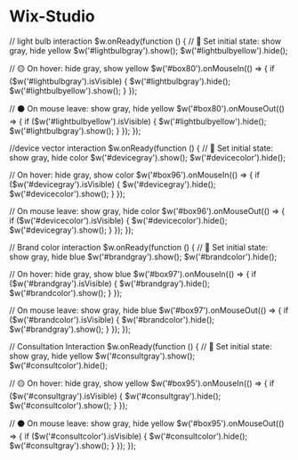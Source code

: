 # Wix-Studio
// light bulb interaction
$w.onReady(function () {
  // 🔹 Set initial state: show gray, hide yellow
  $w('#lightbulbgray').show();
  $w('#lightbulbyellow').hide();

  // 🟡 On hover: hide gray, show yellow
  $w('#box80').onMouseIn(() => {
    if ($w('#lightbulbgray').isVisible) {
      $w('#lightbulbgray').hide();
      $w('#lightbulbyellow').show();
    }
  });

  // ⚫ On mouse leave: show gray, hide yellow
  $w('#box80').onMouseOut(() => {
    if ($w('#lightbulbyellow').isVisible) {
      $w('#lightbulbyellow').hide();
      $w('#lightbulbgray').show();
    }
  });
});


//device vector interaction
$w.onReady(function () {
  // 🔹 Set initial state: show gray, hide color
  $w('#devicegray').show();
  $w('#devicecolor').hide();

  // On hover: hide gray, show color
  $w('#box96').onMouseIn(() => {
    if ($w('#devicegray').isVisible) {
      $w('#devicegray').hide();
      $w('#devicecolor').show();
    }
  });

  // On mouse leave: show gray, hide color
  $w('#box96').onMouseOut(() => {
    if ($w('#devicecolor').isVisible) {
      $w('#devicecolor').hide();
      $w('#devicegray').show();
    }
  });
});


// Brand color interaction
$w.onReady(function () {
  // 🔹 Set initial state: show gray, hide blue
  $w('#brandgray').show();
  $w('#brandcolor').hide();

  // On hover: hide gray, show blue
  $w('#box97').onMouseIn(() => {
    if ($w('#brandgray').isVisible) {
      $w('#brandgray').hide();
      $w('#brandcolor').show();
    }
  });

  // On mouse leave: show gray, hide blue
  $w('#box97').onMouseOut(() => {
    if ($w('#brandcolor').isVisible) {
      $w('#brandcolor').hide();
      $w('#brandgray').show();
    }
  });
});


// Consultation Interaction
$w.onReady(function () {
  // 🔹 Set initial state: show gray, hide yellow
  $w('#consultgray').show();
  $w('#consultcolor').hide();

  // 🟡 On hover: hide gray, show yellow
  $w('#box95').onMouseIn(() => {
    if ($w('#consultgray').isVisible) {
      $w('#consultgray').hide();
      $w('#consultcolor').show();
    }
  });

  // ⚫ On mouse leave: show gray, hide yellow
  $w('#box95').onMouseOut(() => {
    if ($w('#consultcolor').isVisible) {
      $w('#consultcolor').hide();
      $w('#consultgray').show();
    }
  });
});
